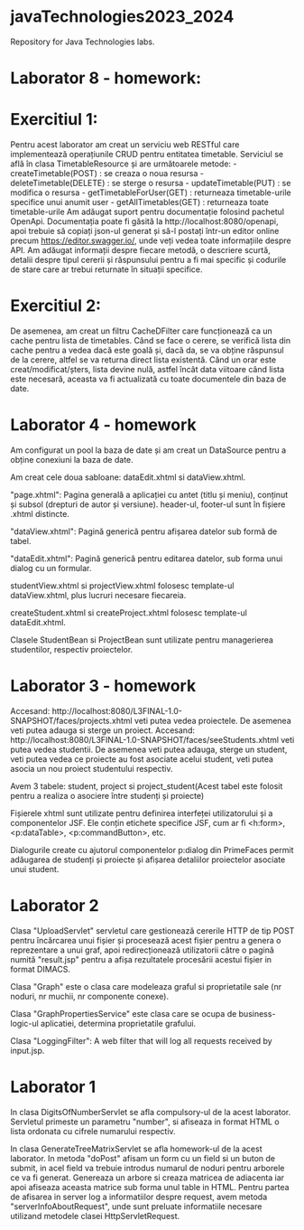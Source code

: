 # javaTechnologies2023_2024
Repository for Java Technologies labs.

# Laborator 8 - homework:
  # Exercitiul 1:
   Pentru acest laborator am creat un serviciu web RESTful care implementează operațiunile CRUD pentru entitatea timetable. Serviciul se află în clasa TimetableResource și are următoarele metode:
        - createTimetable(POST) : se creaza o noua resursa
        - deleteTimetable(DELETE) : se sterge o resursa
        - updateTimetable(PUT) : se modifica o resursa
        - getTimetableForUser(GET) : returneaza timetable-urile specifice unui anumit user
        - getAllTimetables(GET) : returneaza toate timetable-urile
      Am adăugat suport pentru documentație folosind pachetul OpenApi. Documentația poate fi găsită la http://localhost:8080/openapi, apoi trebuie să copiați json-ul generat și să-l postați într-un editor online precum https://editor.swagger.io/, unde veți vedea toate 
   informațiile despre API. Am adăugat informații despre fiecare metodă, o descriere scurtă, detalii despre tipul cererii și răspunsului pentru a fi mai specific și codurile de stare care ar trebui returnate în situații specifice.
  
  # Exercitiul 2:
  De asemenea, am creat un filtru CacheDFilter care funcționează ca un cache pentru lista de timetables. Când se face o cerere, se verifică lista din cache pentru a vedea dacă este goală și, dacă da, se va obține răspunsul de la cerere, altfel se va returna direct 
  lista existentă. Când un orar este creat/modificat/șters, lista devine nulă, astfel încât data viitoare când lista este necesară, aceasta va fi actualizată cu toate documentele din baza de date.

# Laborator 4 - homework

Am configurat un pool la baza de date și am creat un DataSource pentru a obține conexiuni la baza de date.

Am creat cele doua sabloane: dataEdit.xhtml si dataView.xhtml.

"page.xhtml": Pagina generală a aplicației cu antet (titlu și meniu), conținut și subsol (drepturi de autor și versiune). header-ul, footer-ul sunt în fișiere .xhtml distincte.

"dataView.xhtml": Pagină generică pentru afișarea datelor sub formă de tabel.

"dataEdit.xhtml": Pagină generică pentru editarea datelor, sub forma unui dialog cu un formular.

studentView.xhtml si projectView.xhtml folosesc template-ul dataView.xhtml, plus lucruri necesare fiecareia.

createStudent.xhtml si createProject.xhtml folosesc template-ul dataEdit.xhtml.

Clasele StudentBean si ProjectBean sunt utilizate pentru managerierea studentilor, respectiv proiectelor.

# Laborator 3 - homework

Accesand: http://localhost:8080/L3FINAL-1.0-SNAPSHOT/faces/projects.xhtml veti putea vedea proiectele. De asemenea veti putea adauga si sterge un proiect.
Accesand: http://localhost:8080/L3FINAL-1.0-SNAPSHOT/faces/seeStudents.xhtml veti putea vedea studentii. De asemenea veti putea adauga, sterge un student, veti putea vedea ce proiecte au fost asociate acelui student, veti putea asocia un nou proiect studentului respectiv.

Avem 3 tabele: student, project si project_student(Acest tabel este folosit pentru a realiza o asociere între studenți și proiecte)

Fișierele xhtml sunt utilizate pentru definirea interfeței utilizatorului și a componentelor JSF. Ele conțin etichete specifice JSF, cum ar fi <h:form>, <p:dataTable>, <p:commandButton>, etc.

Dialogurile create cu ajutorul componentelor p:dialog din PrimeFaces permit adăugarea de studenți și proiecte și afișarea detaliilor proiectelor asociate unui student.

# Laborator 2

Clasa "UploadServlet" servletul care gestionează cererile HTTP de tip POST pentru încărcarea unui fișier și procesează acest fișier pentru a genera o reprezentare a unui graf, apoi redirecționează utilizatorii către o pagină numită "result.jsp" pentru a afișa rezultatele procesării acestui fișier in format DIMACS.

Clasa "Graph" este o clasa care modeleaza graful si proprietatile sale (nr noduri, nr muchii, nr componente conexe).

Clasa "GraphPropertiesService" este clasa care se ocupa de business-logic-ul aplicatiei, determina proprietatile grafului.

Clasa "LoggingFilter": A web filter that will log all requests received by input.jsp.

# Laborator 1
In clasa DigitsOfNumberServlet se afla compulsory-ul de la acest laborator. Servletul primeste un parametru "number", si afiseaza in format HTML o lista ordonata cu cifrele numarului respectiv.

In clasa GenerateTreeMatrixServlet se afla homework-ul de la acest laborator. In metoda "doPost" afisam un form cu un field si un buton de submit, in acel field va trebuie introdus numarul de noduri pentru arborele ce va fi generat. Genereaza un arbore si creaza matricea de adiacenta iar apoi afiseaza aceasta matrice sub forma unul table in HTML. Pentru partea de afisarea in server log a informatiilor despre request, avem metoda "serverInfoAboutRequest", unde sunt preluate informatiile necesare utilizand metodele clasei HttpServletRequest. 

